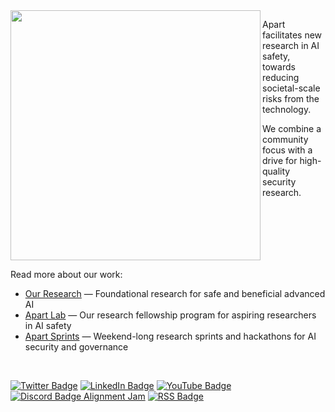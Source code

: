 <!--![Apart dark logo](https://uploads-ssl.webflow.com/6209a0a4ae74d4152a4ff87a/6597c1ec889f4216ae996775_logo_black.png#gh-light-mode-only)-->

<img align="left" src="https://uploads-ssl.webflow.com/6209a0a4ae74d4152a4ff87a/6597c1ebcf0fe0dcaea9c4b0_logo_white.png" width="400">

Apart facilitates new research in AI safety, towards reducing societal-scale risks from the technology.

We combine a community focus with a drive for high-quality security research.

<br clear="left"/>

Read more about our work:
* [Our Research](https://apartresearch.com/research) &mdash; Foundational research for safe and beneficial advanced AI
* [Apart Lab](https://apartresearch.com/lab) &mdash; Our research fellowship program for aspiring researchers in AI safety
* [Apart Sprints](https://apartresearch.com/sprints/overview) &mdash; Weekend-long research sprints and hackathons for AI security and governance

<br clear="left"/>

[![Twitter Badge](https://img.shields.io/badge/X-000000?style=for-the-badge&logo=x&logoColor=white)](https://twitter.com/apartresearch)
[![LinkedIn Badge](https://img.shields.io/badge/linkedin-%230077B5.svg?&style=for-the-badge&logo=linkedin&logoColor=white)](https://www.linkedin.com/company/apartresearch/)
[![YouTube Badge](https://img.shields.io/badge/YouTube-FF0000?style=for-the-badge&logo=youtube&logoColor=white)](https://www.youtube.com/@apartresearch)
[![Discord Badge Alignment Jam](https://img.shields.io/badge/Discord-5865F2?style=for-the-badge&logo=discord&logoColor=white)](https://discord.gg/rbWGVCST)
[![RSS Badge](https://img.shields.io/badge/RSS-FFA500?style=for-the-badge&logo=rss&logoColor=white)](https://apartresearch.com/post/rss.xml)

[//]: # (how to use badges: https://github.com/alexandresanlim/Badges4-README.md-Profile)
